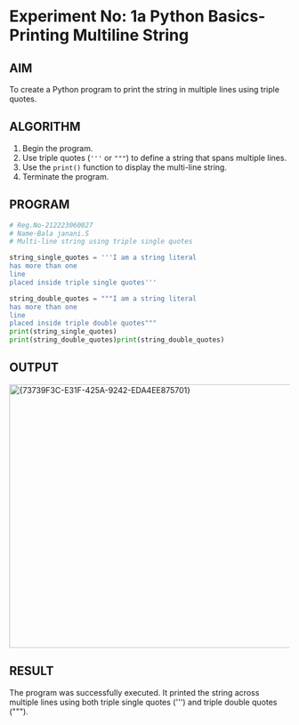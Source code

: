 # Experiment No: 1a Python Basics- Printing Multiline String

## AIM  
To create a Python program to print the string in multiple lines using triple quotes.

## ALGORITHM  
1. Begin the program.  
2. Use triple quotes (`'''` or `"""`) to define a string that spans multiple lines.  
3. Use the `print()` function to display the multi-line string.  
4. Terminate the program.

## PROGRAM
```python
# Reg.No-212223060027
# Name-Bala janani.S
# Multi-line string using triple single quotes

string_single_quotes = '''I am a string literal
has more than one
line
placed inside triple single quotes'''

string_double_quotes = """I am a string literal
has more than one
line
placed inside triple double quotes"""
print(string_single_quotes)
print(string_double_quotes)print(string_double_quotes)
```
## OUTPUT
<img width="1292" height="474" alt="{73739F3C-E31F-425A-9242-EDA4EE875701}" src="https://github.com/user-attachments/assets/d9f68a02-2e42-45db-b865-38c2adc6bf2a" />

## RESULT
The program was successfully executed. It printed the string across multiple lines using both triple single quotes (''') and triple double quotes (""").
